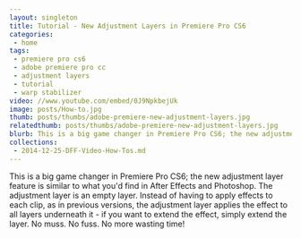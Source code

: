 ```yaml
---
layout: singleton
title: Tutorial - New Adjustment Layers in Premiere Pro CS6
categories:
 - home
tags:
 - premiere pro cs6
 - adobe premiere pro cc
 - adjustment layers
 - tutorial
 - warp stabilizer
video: //www.youtube.com/embed/0J9NpkbejUk
image: posts/How-to.jpg
thumb: posts/thumbs/adobe-premiere-new-adjustment-layers.jpg
relatedthumb: posts/thumbs/adobe-premiere-new-adjustment-layers.jpg
blurb: This is a big game changer in Premiere Pro CS6; the new adjustment layer feature is similar to what you'd find in After Effects and Photoshop.
collections:
 - 2014-12-25-DFF-Video-How-Tos.md
---
```


This is a big game changer in Premiere Pro CS6; the new adjustment layer feature is similar to what you'd find in After Effects and Photoshop. The adjustment layer is an empty layer. Instead of having to apply effects to each clip, as in previous versions, the adjustment layer applies the effect to all layers underneath it - if you want to extend the effect, simply extend the layer. No muss. No fuss. No more wasting time!